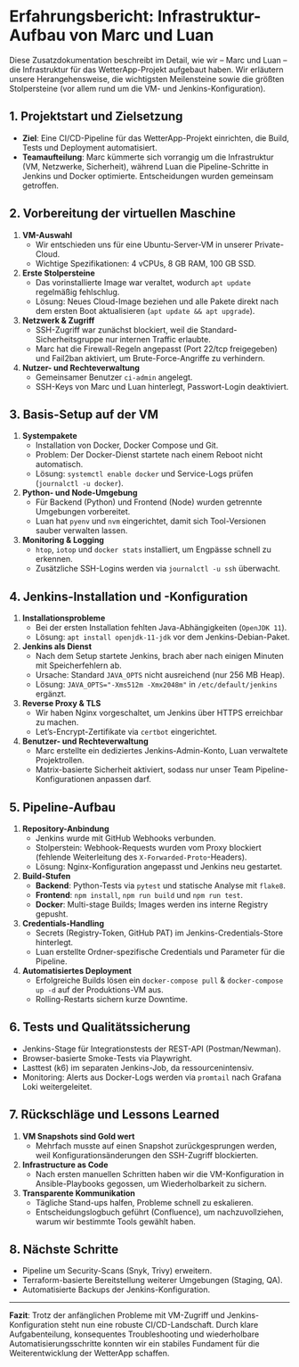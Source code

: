 # Erfahrungsbericht: Infrastruktur-Aufbau von Marc und Luan

Diese Zusatzdokumentation beschreibt im Detail, wie wir – Marc und Luan – die Infrastruktur für das WetterApp-Projekt aufgebaut haben. Wir erläutern unsere Herangehensweise, die wichtigsten Meilensteine sowie die größten Stolpersteine (vor allem rund um die VM- und Jenkins-Konfiguration).

## 1. Projektstart und Zielsetzung
- **Ziel**: Eine CI/CD-Pipeline für das WetterApp-Projekt einrichten, die Build, Tests und Deployment automatisiert.
- **Teamaufteilung**: Marc kümmerte sich vorrangig um die Infrastruktur (VM, Netzwerke, Sicherheit), während Luan die Pipeline-Schritte in Jenkins und Docker optimierte. Entscheidungen wurden gemeinsam getroffen.

## 2. Vorbereitung der virtuellen Maschine
1. **VM-Auswahl**
   - Wir entschieden uns für eine Ubuntu-Server-VM in unserer Private-Cloud.
   - Wichtige Spezifikationen: 4 vCPUs, 8 GB RAM, 100 GB SSD.
2. **Erste Stolpersteine**
   - Das vorinstallierte Image war veraltet, wodurch `apt update` regelmäßig fehlschlug.
   - Lösung: Neues Cloud-Image beziehen und alle Pakete direkt nach dem ersten Boot aktualisieren (`apt update && apt upgrade`).
3. **Netzwerk & Zugriff**
   - SSH-Zugriff war zunächst blockiert, weil die Standard-Sicherheitsgruppe nur internen Traffic erlaubte.
   - Marc hat die Firewall-Regeln angepasst (Port 22/tcp freigegeben) und Fail2ban aktiviert, um Brute-Force-Angriffe zu verhindern.
4. **Nutzer- und Rechteverwaltung**
   - Gemeinsamer Benutzer `ci-admin` angelegt.
   - SSH-Keys von Marc und Luan hinterlegt, Passwort-Login deaktiviert.

## 3. Basis-Setup auf der VM
1. **Systempakete**
   - Installation von Docker, Docker Compose und Git.
   - Problem: Der Docker-Dienst startete nach einem Reboot nicht automatisch.
   - Lösung: `systemctl enable docker` und Service-Logs prüfen (`journalctl -u docker`).
2. **Python- und Node-Umgebung**
   - Für Backend (Python) und Frontend (Node) wurden getrennte Umgebungen vorbereitet.
   - Luan hat `pyenv` und `nvm` eingerichtet, damit sich Tool-Versionen sauber verwalten lassen.
3. **Monitoring & Logging**
   - `htop`, `iotop` und `docker stats` installiert, um Engpässe schnell zu erkennen.
   - Zusätzliche SSH-Logins werden via `journalctl -u ssh` überwacht.

## 4. Jenkins-Installation und -Konfiguration
1. **Installationsprobleme**
   - Bei der ersten Installation fehlten Java-Abhängigkeiten (`OpenJDK 11`).
   - Lösung: `apt install openjdk-11-jdk` vor dem Jenkins-Debian-Paket.
2. **Jenkins als Dienst**
   - Nach dem Setup startete Jenkins, brach aber nach einigen Minuten mit Speicherfehlern ab.
   - Ursache: Standard `JAVA_OPTS` nicht ausreichend (nur 256 MB Heap).
   - Lösung: `JAVA_OPTS="-Xms512m -Xmx2048m"` in `/etc/default/jenkins` ergänzt.
3. **Reverse Proxy & TLS**
   - Wir haben Nginx vorgeschaltet, um Jenkins über HTTPS erreichbar zu machen.
   - Let’s-Encrypt-Zertifikate via `certbot` eingerichtet.
4. **Benutzer- und Rechteverwaltung**
   - Marc erstellte ein dediziertes Jenkins-Admin-Konto, Luan verwaltete Projektrollen.
   - Matrix-basierte Sicherheit aktiviert, sodass nur unser Team Pipeline-Konfigurationen anpassen darf.

## 5. Pipeline-Aufbau
1. **Repository-Anbindung**
   - Jenkins wurde mit GitHub Webhooks verbunden.
   - Stolperstein: Webhook-Requests wurden vom Proxy blockiert (fehlende Weiterleitung des `X-Forwarded-Proto`-Headers).
   - Lösung: Nginx-Konfiguration angepasst und Jenkins neu gestartet.
2. **Build-Stufen**
   - **Backend**: Python-Tests via `pytest` und statische Analyse mit `flake8`.
   - **Frontend**: `npm install`, `npm run build` und `npm run test`.
   - **Docker**: Multi-stage Builds; Images werden ins interne Registry gepusht.
3. **Credentials-Handling**
   - Secrets (Registry-Token, GitHub PAT) im Jenkins-Credentials-Store hinterlegt.
   - Luan erstellte Ordner-spezifische Credentials und Parameter für die Pipeline.
4. **Automatisiertes Deployment**
   - Erfolgreiche Builds lösen ein `docker-compose pull` & `docker-compose up -d` auf der Produktions-VM aus.
   - Rolling-Restarts sichern kurze Downtime.

## 6. Tests und Qualitätssicherung
- Jenkins-Stage für Integrationstests der REST-API (Postman/Newman).
- Browser-basierte Smoke-Tests via Playwright.
- Lasttest (k6) im separaten Jenkins-Job, da ressourcenintensiv.
- Monitoring: Alerts aus Docker-Logs werden via `promtail` nach Grafana Loki weitergeleitet.

## 7. Rückschläge und Lessons Learned
1. **VM Snapshots sind Gold wert**
   - Mehrfach musste auf einen Snapshot zurückgesprungen werden, weil Konfigurationsänderungen den SSH-Zugriff blockierten.
2. **Infrastructure as Code**
   - Nach ersten manuellen Schritten haben wir die VM-Konfiguration in Ansible-Playbooks gegossen, um Wiederholbarkeit zu sichern.
3. **Transparente Kommunikation**
   - Tägliche Stand-ups halfen, Probleme schnell zu eskalieren.
   - Entscheidungslogbuch geführt (Confluence), um nachzuvollziehen, warum wir bestimmte Tools gewählt haben.

## 8. Nächste Schritte
- Pipeline um Security-Scans (Snyk, Trivy) erweitern.
- Terraform-basierte Bereitstellung weiterer Umgebungen (Staging, QA).
- Automatisierte Backups der Jenkins-Konfiguration.

---

**Fazit**: Trotz der anfänglichen Probleme mit VM-Zugriff und Jenkins-Konfiguration steht nun eine robuste CI/CD-Landschaft. Durch klare Aufgabenteilung, konsequentes Troubleshooting und wiederholbare Automatisierungsschritte konnten wir ein stabiles Fundament für die Weiterentwicklung der WetterApp schaffen.
